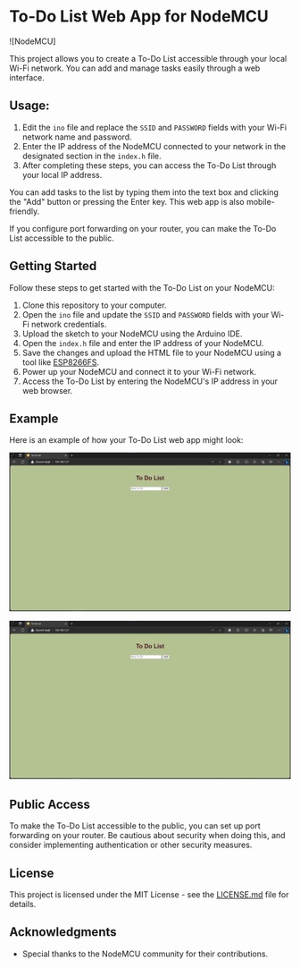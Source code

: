 # To-Do List Web App for NodeMCU

![NodeMCU]

This project allows you to create a To-Do List accessible through your local Wi-Fi network. You can add and manage tasks easily through a web interface.

## Usage:

1. Edit the `ino` file and replace the `SSID` and `PASSWORD` fields with your Wi-Fi network name and password.
2. Enter the IP address of the NodeMCU connected to your network in the designated section in the `index.h` file.
3. After completing these steps, you can access the To-Do List through your local IP address.

You can add tasks to the list by typing them into the text box and clicking the "Add" button or pressing the Enter key. This web app is also mobile-friendly.

If you configure port forwarding on your router, you can make the To-Do List accessible to the public.

## Getting Started

Follow these steps to get started with the To-Do List on your NodeMCU:

1. Clone this repository to your computer.
2. Open the `ino` file and update the `SSID` and `PASSWORD` fields with your Wi-Fi network credentials.
3. Upload the sketch to your NodeMCU using the Arduino IDE.
4. Open the `index.h` file and enter the IP address of your NodeMCU.
5. Save the changes and upload the HTML file to your NodeMCU using a tool like [ESP8266FS](https://github.com/esp8266/arduino-esp8266fs-plugin).
6. Power up your NodeMCU and connect it to your Wi-Fi network.
7. Access the To-Do List by entering the NodeMCU's IP address in your web browser.

## Example

Here is an example of how your To-Do List web app might look:

![To-Do List](Image.png)

![To-Do List with Quest](Image.png)

## Public Access

To make the To-Do List accessible to the public, you can set up port forwarding on your router. Be cautious about security when doing this, and consider implementing authentication or other security measures.

## License

This project is licensed under the MIT License - see the [LICENSE.md](LICENSE.md) file for details.

## Acknowledgments

- Special thanks to the NodeMCU community for their contributions.

